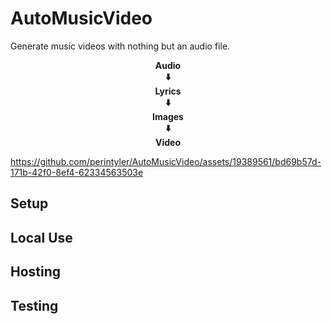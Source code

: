 # AutoMusicVideo

Generate music videos with nothing but an audio file.

<p align="center" style="font-weight: bold">
Audio 
</br>
⬇️ 
</br>  
Lyrics
</br>
⬇️
</br>
Images
</br>
⬇️
</br>
Video
</p>


https://github.com/perintyler/AutoMusicVideo/assets/19389561/bd69b57d-171b-42f0-8ef4-62334563503e

## Setup

## Local Use

## Hosting

## Testing

